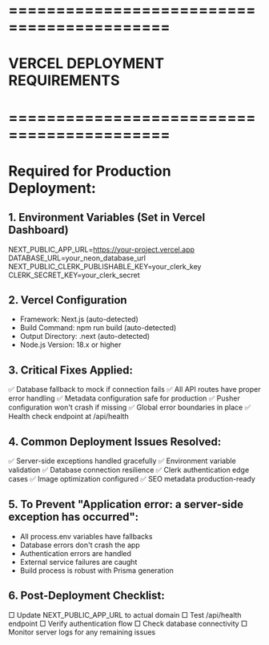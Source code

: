 # ===========================================
# VERCEL DEPLOYMENT REQUIREMENTS
# ===========================================

# Required for Production Deployment:

## 1. Environment Variables (Set in Vercel Dashboard)
NEXT_PUBLIC_APP_URL=https://your-project.vercel.app
DATABASE_URL=your_neon_database_url
NEXT_PUBLIC_CLERK_PUBLISHABLE_KEY=your_clerk_key
CLERK_SECRET_KEY=your_clerk_secret

## 2. Vercel Configuration
- Framework: Next.js (auto-detected)
- Build Command: npm run build (auto-detected)  
- Output Directory: .next (auto-detected)
- Node.js Version: 18.x or higher

## 3. Critical Fixes Applied:
✅ Database fallback to mock if connection fails
✅ All API routes have proper error handling
✅ Metadata configuration safe for production
✅ Pusher configuration won't crash if missing
✅ Global error boundaries in place
✅ Health check endpoint at /api/health

## 4. Common Deployment Issues Resolved:
✅ Server-side exceptions handled gracefully
✅ Environment variable validation
✅ Database connection resilience
✅ Clerk authentication edge cases
✅ Image optimization configured
✅ SEO metadata production-ready

## 5. To Prevent "Application error: a server-side exception has occurred":
- All process.env variables have fallbacks
- Database errors don't crash the app
- Authentication errors are handled
- External service failures are caught
- Build process is robust with Prisma generation

## 6. Post-Deployment Checklist:
□ Update NEXT_PUBLIC_APP_URL to actual domain
□ Test /api/health endpoint
□ Verify authentication flow
□ Check database connectivity
□ Monitor server logs for any remaining issues
